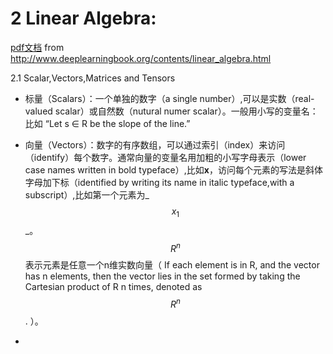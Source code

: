 # 2 Linear Algebra:

[pdf文档](https://raw.githubusercontent.com/JDwangmo/deepLearningBook/master/book/www.deeplearningbook.org_contents_linear_algebra.pdf) from http://www.deeplearningbook.org/contents/linear_algebra.html

2.1 Scalar,Vectors,Matrices and Tensors

- 标量（Scalars）：一个单独的数字（a single number）,可以是实数（real-valued scalar）或自然数（nutural numer scalar）。一般用小写的变量名：比如 “Let s ∈ R be the slope of the line.”
- 向量（Vectors）：数字的有序数组，可以通过索引（index）来访问（identify）每个数字。通常向量的变量名用加粗的小写字母表示（lower case names written in bold typeface）,比如**x**，访问每个元素的写法是斜体字母加下标（identified by writing its name in italic typeface,with a subscript）,比如第一个元素为_$$x_1$$_。$$R^n$$表示元素是任意一个n维实数向量（ If each element is in R, and the vector has n elements, then the vector lies in the set formed by taking the Cartesian product of R n times, denoted as $$R^n$$ . ）。

- 
